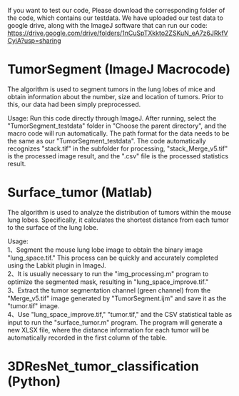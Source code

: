 If you want to test our code, Please download the corresponding folder of the code, which contains our testdata. We have uploaded our test data to google drive, along with the ImageJ software that can run our code: https://drive.google.com/drive/folders/1nCuSpTXkkto2ZSKuN_eA7z6JRkfVCyiA?usp=sharing

# TumorSegment   (ImageJ Macrocode)

The algorithm is used to segment tumors in the lung lobes of mice and obtain information about the number, size and location of tumors. Prior to this, our data had been simply preprocessed.

Usage: Run this code directly through ImageJ. After running, select the "TumorSegment_testdata" folder in "Choose the parent directory", and the macro code will run automatically. The path format for the data needs to be the same as our "TumorSegment_testdata". The code automatically recognizes "stack.tif" in the subfolder for processing, "stack_Merge_v5.tif" is the processed image result, and the ".csv" file is the processed statistics result.

# Surface_tumor   (Matlab)

The algorithm is used to analyze the distribution of tumors within the mouse lung lobes. Specifically, it calculates the shortest distance from each tumor to the surface of the lung lobe.


Usage:  
1、Segment the mouse lung lobe image to obtain the binary image "lung_space.tif." This process can be quickly and accurately completed using the Labkit plugin in ImageJ.  
2、It is usually necessary to run the "img_processing.m" program to optimize the segmented mask, resulting in "lung_space_improve.tif."  
3、Extract the tumor segmentation channel (green channel) from the "Merge_v5.tif" image generated by "TumorSegment.ijm" and save it as the "tumor.tif" image.  
4、Use "lung_space_improve.tif," "tumor.tif," and the CSV statistical table as input to run the "surface_tumor.m" program. The program will generate a new XLSX file, where the distance information for each tumor will be automatically recorded in the first column of the table.

# 3DResNet_tumor_classification   (Python)



